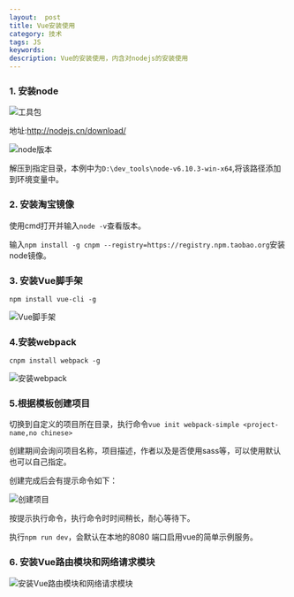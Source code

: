 ```yaml
---
layout:  post
title: Vue安装使用
category: 技术
tags: JS
keywords: 
description: Vue的安装使用，内含对nodejs的安装使用
---
```



### 1. 安装node


![工具包](http://omsz9j1wp.bkt.clouddn.com/image/js/node-setup-0.png)

地址:<http://nodejs.cn/download/>

![node版本](http://omsz9j1wp.bkt.clouddn.com/image/js/node-setup-1.png)

解压到指定目录，本例中为`D:\dev_tools\node-v6.10.3-win-x64`,将该路径添加到环境变量中。

### 2. 安装淘宝镜像

使用cmd打开并输入`node -v`查看版本。

输入`npm install -g cnpm --registry=https://registry.npm.taobao.org`安装node镜像。

### 3. 安装Vue脚手架


`npm install vue-cli -g`

![Vue脚手架](http://omsz9j1wp.bkt.clouddn.com/image/js/vue-setup-1.png)

### 4.安装webpack

`cnpm install webpack -g`

![安装webpack](http://omsz9j1wp.bkt.clouddn.com/image/js/webpack-setup-1.png)

### 5.根据模板创建项目

切换到自定义的项目所在目录，执行命令`vue init webpack-simple <project-name,no chinese>`

创建期间会询问项目名称，项目描述，作者以及是否使用sass等，可以使用默认也可以自己指定。

创建完成后会有提示命令如下：

![创建项目](http://omsz9j1wp.bkt.clouddn.com/image/js/vue-setup-2.png)

按提示执行命令，执行命令时时间稍长，耐心等待下。

执行`npm run dev`，会默认在本地的8080 端口启用vue的简单示例服务。

### 6. 安装Vue路由模块和网络请求模块

![安装Vue路由模块和网络请求模块](http://omsz9j1wp.bkt.clouddn.com/image/js/vue-setup-3.png)




